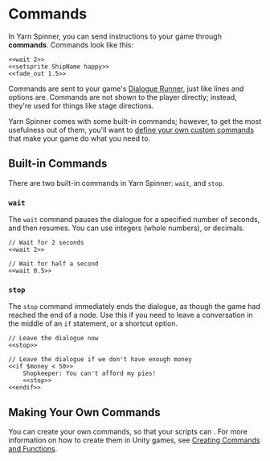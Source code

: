 # Commands

In Yarn Spinner, you can send instructions to your game through **commands**. Commands look like this:

```yarn
<<wait 2>>
<<setsprite ShipName happy>>
<<fade_out 1.5>>
```

Commands are sent to your game's [Dialogue Runner](../../using-yarnspinner-with-unity/components/dialogue-runner.md), just like lines and options are. Commands are not shown to the player directly; instead, they're used for things like stage directions.

Yarn Spinner comes with some built-in commands; however, to get the most usefulness out of them, you'll want to [define your own custom commands](../../using-yarnspinner-with-unity/creating-commands-functions.md) that make your game do what you need to.

## Built-in Commands

There are two built-in commands in Yarn Spinner: `wait`, and `stop`.

### `wait`

The `wait` command pauses the dialogue for a specified number of seconds, and then resumes. You can use integers (whole numbers), or decimals.

```yarn
// Wait for 2 seconds
<<wait 2>>

// Wait for half a second
<<wait 0.5>>
```

### `stop`

The `stop` command immediately ends the dialogue, as though the game had reached the end of a node. Use this if you need to leave a conversation in the middle of an `if` statement, or a shortcut option.

```yarn
// Leave the dialogue now
<<stop>>

// Leave the dialogue if we don't have enough money
<<if $money < 50>>
    Shopkeeper: You can't afford my pies!
    <<stop>>
<<endif>>
```

## Making Your Own Commands

You can create your own commands, so that your scripts can . For more information on how to create them in Unity games, see [Creating Commands and Functions](../../using-yarnspinner-with-unity/creating-commands-functions.md).